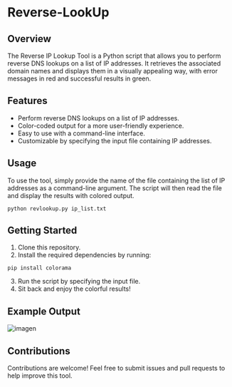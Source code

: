 # Reverse-LookUp
## Overview

The Reverse IP Lookup Tool is a Python script that allows you to perform reverse DNS lookups on a list of IP addresses. It retrieves the associated domain names and displays them in a visually appealing way, with error messages in red and successful results in green.

## Features

- Perform reverse DNS lookups on a list of IP addresses.
- Color-coded output for a more user-friendly experience.
- Easy to use with a command-line interface.
- Customizable by specifying the input file containing IP addresses.

## Usage

To use the tool, simply provide the name of the file containing the list of IP addresses as a command-line argument. The script will then read the file and display the results with colored output.

```shell
python revlookup.py ip_list.txt
```

## Getting Started
1. Clone this repository.
2. Install the required dependencies by running:
```shell
pip install colorama
```
3. Run the script by specifying the input file.
4. Sit back and enjoy the colorful results!

## Example Output

![imagen](https://github.com/Red-Darkin/Reverse-LookUp/assets/62677201/402d99b6-92c9-4498-a7d8-6b1d356250df)

## Contributions
Contributions are welcome! Feel free to submit issues and pull requests to help improve this tool.
